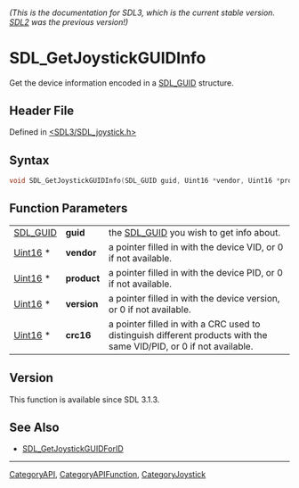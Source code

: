 ###### (This is the documentation for SDL3, which is the current stable version. [SDL2](https://wiki.libsdl.org/SDL2/) was the previous version!)
# SDL_GetJoystickGUIDInfo

Get the device information encoded in a [SDL_GUID](SDL_GUID) structure.

## Header File

Defined in [<SDL3/SDL_joystick.h>](https://github.com/libsdl-org/SDL/blob/main/include/SDL3/SDL_joystick.h)

## Syntax

```c
void SDL_GetJoystickGUIDInfo(SDL_GUID guid, Uint16 *vendor, Uint16 *product, Uint16 *version, Uint16 *crc16);
```

## Function Parameters

|                      |             |                                                                                                                     |
| -------------------- | ----------- | ------------------------------------------------------------------------------------------------------------------- |
| [SDL_GUID](SDL_GUID) | **guid**    | the [SDL_GUID](SDL_GUID) you wish to get info about.                                                                |
| [Uint16](Uint16) *   | **vendor**  | a pointer filled in with the device VID, or 0 if not available.                                                     |
| [Uint16](Uint16) *   | **product** | a pointer filled in with the device PID, or 0 if not available.                                                     |
| [Uint16](Uint16) *   | **version** | a pointer filled in with the device version, or 0 if not available.                                                 |
| [Uint16](Uint16) *   | **crc16**   | a pointer filled in with a CRC used to distinguish different products with the same VID/PID, or 0 if not available. |

## Version

This function is available since SDL 3.1.3.

## See Also

- [SDL_GetJoystickGUIDForID](SDL_GetJoystickGUIDForID)

----
[CategoryAPI](CategoryAPI), [CategoryAPIFunction](CategoryAPIFunction), [CategoryJoystick](CategoryJoystick)

